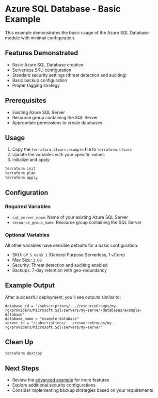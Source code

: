 # Azure SQL Database - Basic Example

This example demonstrates the basic usage of the Azure SQL Database module with minimal configuration.

## Features Demonstrated

- Basic Azure SQL Database creation
- Serverless SKU configuration
- Standard security settings (threat detection and auditing)
- Basic backup configuration
- Proper tagging strategy

## Prerequisites

- Existing Azure SQL Server
- Resource group containing the SQL Server
- Appropriate permissions to create databases

## Usage

1. Copy the `terraform.tfvars.example` file to `terraform.tfvars`
2. Update the variables with your specific values
3. Initialize and apply:

```bash
terraform init
terraform plan
terraform apply
```

## Configuration

### Required Variables

- `sql_server_name`: Name of your existing Azure SQL Server
- `resource_group_name`: Resource group containing the SQL Server

### Optional Variables

All other variables have sensible defaults for a basic configuration:

- SKU: `GP_S_Gen5_1` (General Purpose Serverless, 1 vCore)
- Max Size: `2 GB`
- Security: Threat detection and auditing enabled
- Backups: 7-day retention with geo-redundancy

## Example Output

After successful deployment, you'll see outputs similar to:

```
database_id = "/subscriptions/.../resourceGroups/my-rg/providers/Microsoft.Sql/servers/my-server/databases/example-database"
database_name = "example-database"
server_id = "/subscriptions/.../resourceGroups/my-rg/providers/Microsoft.Sql/servers/my-server"
```

## Clean Up

```bash
terraform destroy
```

## Next Steps

- Review the [advanced example](../advanced/README.md) for more features
- Explore additional security configurations
- Consider implementing backup strategies based on your requirements
